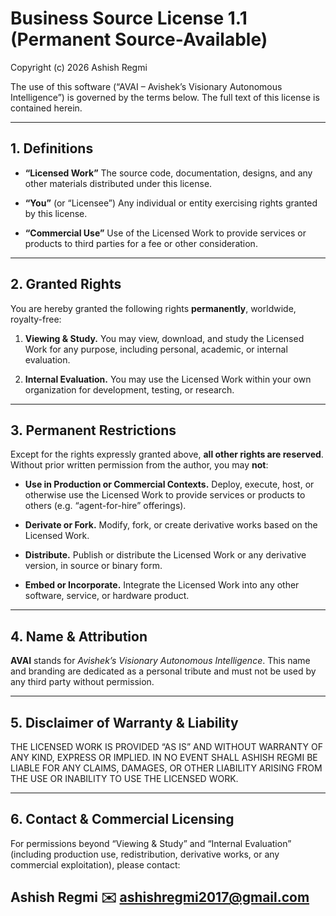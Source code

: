 # Business Source License 1.1 (Permanent Source-Available)

Copyright (c) 2026 Ashish Regmi

The use of this software (“AVAI – Avishek’s Visionary Autonomous Intelligence”) is governed by the terms below. The full text of this license is contained herein.

---

## 1. Definitions

- **“Licensed Work”**
  The source code, documentation, designs, and any other materials distributed under this license.

- **“You”** (or “Licensee”)
  Any individual or entity exercising rights granted by this license.

- **“Commercial Use”**
  Use of the Licensed Work to provide services or products to third parties for a fee or other consideration.

---

## 2. Granted Rights

You are hereby granted the following rights **permanently**, worldwide, royalty-free:

1. **Viewing & Study.**
   You may view, download, and study the Licensed Work for any purpose, including personal, academic, or internal evaluation.

2. **Internal Evaluation.**
   You may use the Licensed Work within your own organization for development, testing, or research.

---

## 3. Permanent Restrictions

Except for the rights expressly granted above, **all other rights are reserved**. Without prior written permission from the author, you may **not**:

- **Use in Production or Commercial Contexts.**
  Deploy, execute, host, or otherwise use the Licensed Work to provide services or products to others (e.g. “agent-for-hire” offerings).

- **Derivate or Fork.**
  Modify, fork, or create derivative works based on the Licensed Work.

- **Distribute.**
  Publish or distribute the Licensed Work or any derivative version, in source or binary form.

- **Embed or Incorporate.**
  Integrate the Licensed Work into any other software, service, or hardware product.

---

## 4. Name & Attribution

**AVAI** stands for *Avishek’s Visionary Autonomous Intelligence*. This name and branding are dedicated as a personal tribute and must not be used by any third party without permission.

---

## 5. Disclaimer of Warranty & Liability

THE LICENSED WORK IS PROVIDED “AS IS” AND WITHOUT WARRANTY OF ANY KIND, EXPRESS OR IMPLIED. IN NO EVENT SHALL ASHISH REGMI BE LIABLE FOR ANY CLAIMS, DAMAGES, OR OTHER LIABILITY ARISING FROM THE USE OR INABILITY TO USE THE LICENSED WORK.

---

## 6. Contact & Commercial Licensing

For permissions beyond “Viewing & Study” and “Internal Evaluation” (including production use, redistribution, derivative works, or any commercial exploitation), please contact:

**Ashish Regmi**
✉️ [ashishregmi2017@gmail.com](mailto:ashishregmi2017@gmail.com)
---
